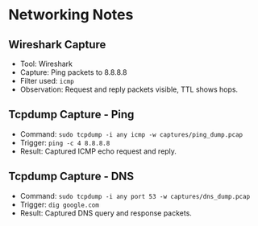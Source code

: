 # Networking Notes

## Wireshark Capture
- Tool: Wireshark
- Capture: Ping packets to 8.8.8.8
- Filter used: `icmp`
- Observation: Request and reply packets visible, TTL shows hops.

## Tcpdump Capture - Ping
- Command: `sudo tcpdump -i any icmp -w captures/ping_dump.pcap`
- Trigger: `ping -c 4 8.8.8.8`
- Result: Captured ICMP echo request and reply.

## Tcpdump Capture - DNS
- Command: `sudo tcpdump -i any port 53 -w captures/dns_dump.pcap`
- Trigger: `dig google.com`
- Result: Captured DNS query and response packets.
